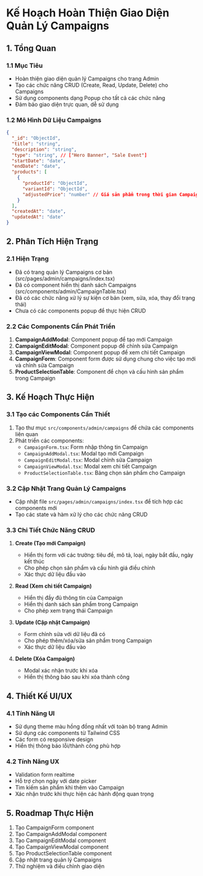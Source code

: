 # Kế Hoạch Hoàn Thiện Giao Diện Quản Lý Campaigns

## 1. Tổng Quan

### 1.1 Mục Tiêu
- Hoàn thiện giao diện quản lý Campaigns cho trang Admin
- Tạo các chức năng CRUD (Create, Read, Update, Delete) cho Campaigns
- Sử dụng components dạng Popup cho tất cả các chức năng
- Đảm bảo giao diện trực quan, dễ sử dụng

### 1.2 Mô Hình Dữ Liệu Campaigns
```json
{
  "_id": "ObjectId",
  "title": "string",
  "description": "string",
  "type": "string", // ["Hero Banner", "Sale Event"]
  "startDate": "date",
  "endDate": "date",
  "products": [
    {
      "productId": "ObjectId",
      "variantId": "ObjectId", 
      "adjustedPrice": "number" // Giá sản phẩm trong thời gian Campaign
    }
  ],
  "createdAt": "date",
  "updatedAt": "date"
}
```

## 2. Phân Tích Hiện Trạng

### 2.1 Hiện Trạng
- Đã có trang quản lý Campaigns cơ bản (src/pages/admin/campaigns/index.tsx)
- Đã có component hiển thị danh sách Campaigns (src/components/admin/CampaignTable.tsx)
- Đã có các chức năng xử lý sự kiện cơ bản (xem, sửa, xóa, thay đổi trạng thái)
- Chưa có các components popup để thực hiện CRUD

### 2.2 Các Components Cần Phát Triển
1. **CampaignAddModal**: Component popup để tạo mới Campaign
2. **CampaignEditModal**: Component popup để chỉnh sửa Campaign
3. **CampaignViewModal**: Component popup để xem chi tiết Campaign
4. **CampaignForm**: Component form được sử dụng chung cho việc tạo mới và chỉnh sửa Campaign
5. **ProductSelectionTable**: Component để chọn và cấu hình sản phẩm trong Campaign

## 3. Kế Hoạch Thực Hiện

### 3.1 Tạo các Components Cần Thiết
1. Tạo thư mục `src/components/admin/campaigns` để chứa các components liên quan
2. Phát triển các components:
   - `CampaignForm.tsx`: Form nhập thông tin Campaign
   - `CampaignAddModal.tsx`: Modal tạo mới Campaign
   - `CampaignEditModal.tsx`: Modal chỉnh sửa Campaign
   - `CampaignViewModal.tsx`: Modal xem chi tiết Campaign
   - `ProductSelectionTable.tsx`: Bảng chọn sản phẩm cho Campaign

### 3.2 Cập Nhật Trang Quản Lý Campaigns
- Cập nhật file `src/pages/admin/campaigns/index.tsx` để tích hợp các components mới
- Tạo các state và hàm xử lý cho các chức năng CRUD

### 3.3 Chi Tiết Chức Năng CRUD
1. **Create (Tạo mới Campaign)**
   - Hiển thị form với các trường: tiêu đề, mô tả, loại, ngày bắt đầu, ngày kết thúc
   - Cho phép chọn sản phẩm và cấu hình giá điều chỉnh
   - Xác thực dữ liệu đầu vào

2. **Read (Xem chi tiết Campaign)**
   - Hiển thị đầy đủ thông tin của Campaign
   - Hiển thị danh sách sản phẩm trong Campaign
   - Cho phép xem trạng thái Campaign

3. **Update (Cập nhật Campaign)**
   - Form chỉnh sửa với dữ liệu đã có
   - Cho phép thêm/xóa/sửa sản phẩm trong Campaign
   - Xác thực dữ liệu đầu vào

4. **Delete (Xóa Campaign)**
   - Modal xác nhận trước khi xóa
   - Hiển thị thông báo sau khi xóa thành công

## 4. Thiết Kế UI/UX

### 4.1 Tính Năng UI
- Sử dụng theme màu hồng đồng nhất với toàn bộ trang Admin
- Sử dụng các components từ Tailwind CSS
- Các form có responsive design
- Hiển thị thông báo lỗi/thành công phù hợp

### 4.2 Tính Năng UX
- Validation form realtime
- Hỗ trợ chọn ngày với date picker
- Tìm kiếm sản phẩm khi thêm vào Campaign
- Xác nhận trước khi thực hiện các hành động quan trọng

## 5. Roadmap Thực Hiện
1. Tạo CampaignForm component
2. Tạo CampaignAddModal component
3. Tạo CampaignEditModal component
4. Tạo CampaignViewModal component
5. Tạo ProductSelectionTable component
6. Cập nhật trang quản lý Campaigns
7. Thử nghiệm và điều chỉnh giao diện 